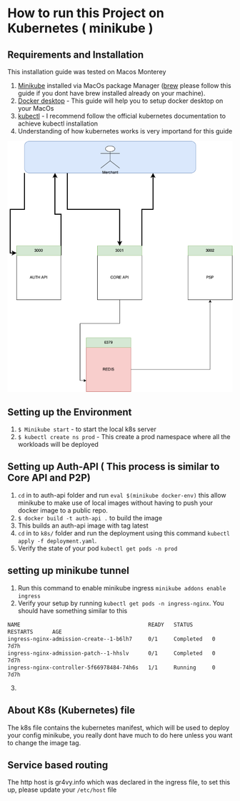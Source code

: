 # How to run this Project on Kubernetes ( minikube )

## Requirements and Installation

This installation guide was tested on Macos Monterey

1. [Minikube](https://formulae.brew.sh/formula/minikube) installed via MacOs package Manager ([brew](https://www.digitalocean.com/community/tutorials/how-to-install-and-use-homebrew-on-macos) please follow this guide if you dont have brew installed already on your machine). 
2. [Docker desktop](https://docs.docker.com/desktop/mac/install/) - This guide will help you to setup docker desktop on your MacOs
3. [kubectl](https://kubernetes.io/docs/tasks/tools/install-kubectl-macos/) - I recommend follow the official kubernetes documentation to achieve kubectl installation
4. Understanding of how kubernetes works is very importand for this guide



![Architectural Diagram](https://github.com/dapseen/platform-challenge/blob/main/platfrom%20challenge.drawio.png)


## Setting up the Environment

1. `$ Minikube start` - to start the local k8s server
2. `$ kubectl create ns prod` - This create a prod namespace where all the workloads will be deployed 


## Setting up Auth-API ( This process is similar to Core API and P2P)

1. `cd` in to auth-api folder and run `eval $(minikube docker-env)` this allow minikube to make use of local images without having to push your docker image to a public repo.
2. `$ docker build -t auth-api .` to build the image
3. This builds an auth-api image with tag latest
4. `cd` in to `k8s/` folder and run the deployment using this command `kubectl apply -f deployment.yaml`.
5. Verify the state of your pod `kubectl get pods -n prod`


## setting up minikube tunnel

1. Run this command to enable minikube ingress `minikube addons enable ingress`
2. Verify your setup by running `kubectl get pods -n ingress-nginx`. You should have something similar to this

```
NAME                                        READY   STATUS      RESTARTS      AGE
ingress-nginx-admission-create--1-b6lh7     0/1     Completed   0             7d7h
ingress-nginx-admission-patch--1-hhslv      0/1     Completed   0             7d7h
ingress-nginx-controller-5f66978484-74h6s   1/1     Running     0    7d7h 

```
3. 



## About K8s (Kubernetes) file

The k8s file contains the kubernetes manifest, which will be used to deploy your config minikube, you really dont have much to do here unless you want to change the image tag.


## Service based routing

The http host is gr4vy.info which was declared in the ingress file, to set this up, please update your `/etc/host` file








